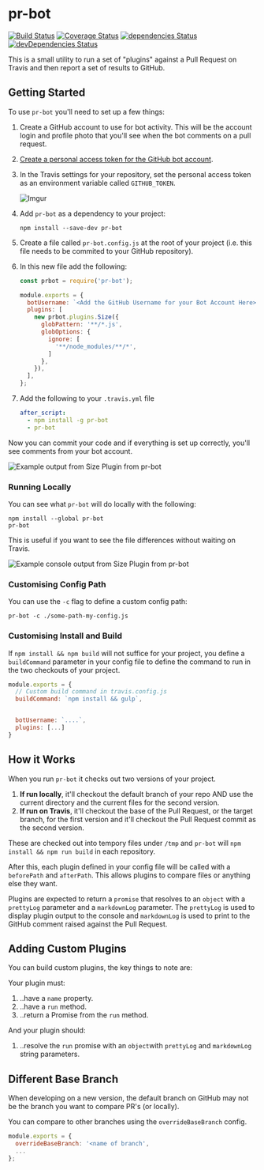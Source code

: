 # pr-bot

[![Build Status](https://travis-ci.org/GoogleChrome/pr-bot.svg?branch=master)](https://travis-ci.org/GoogleChrome/pr-bot) [![Coverage Status](https://coveralls.io/repos/github/GoogleChrome/pr-bot/badge.svg?branch=master)](https://coveralls.io/github/GoogleChrome/pr-bot?branch=master) [![dependencies Status](https://david-dm.org/googlechrome/pr-bot/status.svg)](https://david-dm.org/googlechrome/pr-bot) [![devDependencies Status](https://david-dm.org/googlechrome/pr-bot/dev-status.svg)](https://david-dm.org/googlechrome/pr-bot?type=dev)

This is a small utility to run a set of "plugins"
against a Pull Request on Travis and then report
a set of results to GitHub.

## Getting Started

To use `pr-bot` you'll need to set up a few
things:

1. Create a GitHub account to use for bot
activity. This will be the account login and
profile photo that you'll see when the bot
comments on a pull request.

1. [Create a personal access token for the
GitHub bot account](https://github.com/settings/tokens).

1. In the Travis settings for your repository,
set the personal access token as an environment
variable called `GITHUB_TOKEN`.

    ![Imgur](http://i.imgur.com/QzwmvxD.png)

1. Add `pr-bot` as a dependency to your
project:

    ```shell
    npm install --save-dev pr-bot
    ```

1. Create a file called `pr-bot.config.js` at the
root of your project (i.e. this file needs to be commited
to your GitHub repository).

1. In this new file add the following:

    ```javascript
    const prbot = require('pr-bot');

    module.exports = {
      botUsername: `<Add the GitHub Username for your Bot Account Here>`
      plugins: [
        new prbot.plugins.Size({
          globPattern: '**/*.js',
          globOptions: {
            ignore: [
              '**/node_modules/**/*',
            ]
          },
        }),
      ],
    };
    ```

1. Add the following to your `.travis.yml` file

    ```yaml
    after_script:
      - npm install -g pr-bot
      - pr-bot
    ```

Now you can commit your code and if everything is set up correctly, you'll
see comments from your bot account.

![Example output from Size Plugin from pr-bot](http://i.imgur.com/oZPrdXr.png)

### Running Locally

You can see what `pr-bot` will do locally with the following:

```shell
npm install --global pr-bot
pr-bot
```

This is useful if you want to see the file differences without
waiting on Travis.

![Example console output from Size Plugin from pr-bot](http://i.imgur.com/h518U9O.png)

### Customising Config Path

You can use the `-c` flag to define a custom config path:

```shell
pr-bot -c ./some-path-my-config.js
```

### Customising Install and Build

If `npm install && npm build` will not suffice for your project,
you define a `buildCommand` parameter in your config file
to define the command to run in the two checkouts of your project.

```javascript
module.exports = {
  // Custom build command in travis.config.js
  buildCommand: `npm install && gulp`,


  botUsername: `....`,
  plugins: [...]
}
```

## How it Works

When you run `pr-bot` it checks out two versions of your project.

1. **If run locally**, it'll checkout the default branch of your repo AND
use the current directory and the current files for the second
version.
1. **If run on Travis**, it'll checkout the base of the Pull Request,
or the target branch, for the first version and it'll checkout the Pull
Request commit as the second version.

These are checked out into tempory files under `/tmp` and `pr-bot`
will `npm install && npm run build` in each repository.

After this, each plugin defined in your config file will be called
with a `beforePath` and `afterPath`. This allows plugins to compare
files or anything else they want.

Plugins are expected to return a `promise` that resolves to an `object`
with a `prettyLog` parameter and a `markdownLog` parameter. The
`prettyLog` is used to display plugin output to the console and
`markdownLog` is used to print to the GitHub comment raised against
the Pull Request.

## Adding Custom Plugins

You can build custom plugins, the key things to note are:

Your plugin must:

1. ..have a `name` property.
1. ..have a `run` method.
1. ..return a Promise from the `run` method.

And your plugin should:

1. ..resolve the `run` promise with an `object`with `prettyLog`
and `markdownLog` string parameters.

## Different Base Branch

When developing on a new version, the default branch on GitHub may not be
the branch you want to compare PR's (or locally).

You can compare to other branches using the `overrideBaseBranch` config.

```javascript
module.exports = {
  overrideBaseBranch: '<name of branch',
  ...
};
```

